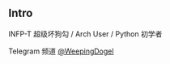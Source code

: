 ## Intro

INFP-T 超级坏狗勾 / Arch User / Python 初学者 

Telegram 频道 [@WeepingDogel](https://t.me/WeepingDogel)


